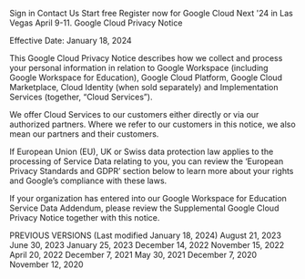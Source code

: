 Sign in
Contact Us
Start free
Register now for Google Cloud Next '24 in Las Vegas April 9-11.
Google Cloud Privacy Notice

Effective Date: January 18, 2024

This Google Cloud Privacy Notice describes how we collect and process your personal information in relation to Google Workspace (including Google Workspace for Education), Google Cloud Platform, Google Cloud Marketplace, Cloud Identity (when sold separately) and Implementation Services (together, “Cloud Services”).

We offer Cloud Services to our customers either directly or via our authorized partners. Where we refer to our customers in this notice, we also mean our partners and their customers.

If European Union (EU), UK or Swiss data protection law applies to the processing of Service Data relating to you, you can review the ‘European Privacy Standards and GDPR’ section below to learn more about your rights and Google’s compliance with these laws.

If your organization has entered into our Google Workspace for Education Service Data Addendum, please review the Supplemental Google Cloud Privacy Notice together with this notice.

PREVIOUS VERSIONS (Last modified January 18, 2024)
August 21, 2023 June 30, 2023 January 25, 2023 December 14, 2022 November 15, 2022 April 20, 2022 December 7, 2021 May 30, 2021 December 7, 2020 November 12, 2020